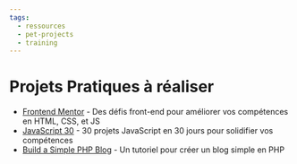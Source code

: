 ```yaml
---
tags:
  - ressources
  - pet-projects
  - training
---
```


# Projets Pratiques à réaliser

- [Frontend Mentor](https://www.frontendmentor.io/) - Des défis front-end pour améliorer vos compétences en HTML, CSS, et JS
- [JavaScript 30](https://javascript30.com/) - 30 projets JavaScript en 30 jours pour solidifier vos compétences
- [Build a Simple PHP Blog](https://code.tutsplus.com/tutorials/how-to-create-a-simple-php-blog--cms-32574) - Un tutoriel pour créer un blog simple en PHP
